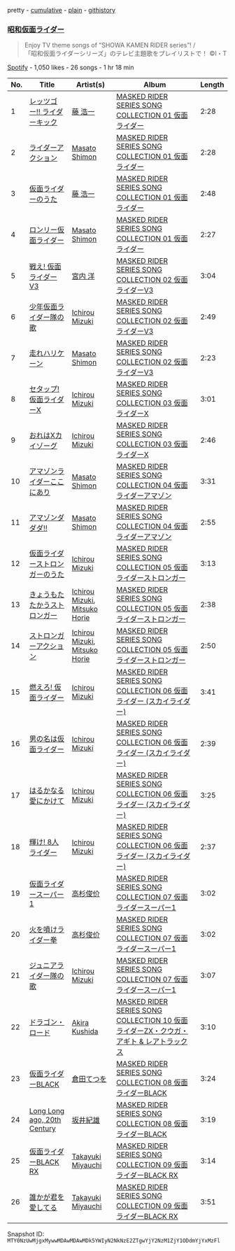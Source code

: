 pretty - [cumulative](/playlists/cumulative/37i9dQZF1DX6w9umnoLA0o.md) - [plain](/playlists/plain/37i9dQZF1DX6w9umnoLA0o) - [githistory](https://github.githistory.xyz/mackorone/spotify-playlist-archive/blob/main/playlists/plain/37i9dQZF1DX6w9umnoLA0o)

### [昭和仮面ライダー](https://open.spotify.com/playlist/37i9dQZF1DX6w9umnoLA0o)

> Enjoy TV theme songs of “SHOWA KAMEN RIDER series”! /<br/>「昭和仮面ライダーシリーズ」のテレビ主題歌をプレイリストで！ ©I・T

[Spotify](https://open.spotify.com/user/spotify) - 1,050 likes - 26 songs - 1 hr 18 min

| No. | Title | Artist(s) | Album | Length |
|---|---|---|---|---|
| 1 | [レッツゴー!! ライダーキック](https://open.spotify.com/track/7leRfHSyLVuHAkz8h2HP33) | [藤 浩一](https://open.spotify.com/artist/1Y7LUmbe67CdRTQqCfhPcB) | [MASKED RIDER SERIES SONG COLLECTION 01 仮面ライダー](https://open.spotify.com/album/73Ro1PymA7h3q2AMqxl99c) | 2:28 |
| 2 | [ライダーアクション](https://open.spotify.com/track/6QfxiFb0c5Q0s0dZxwTlJs) | [Masato Shimon](https://open.spotify.com/artist/5ES02KVLUnaCsbcZAm27zZ) | [MASKED RIDER SERIES SONG COLLECTION 01 仮面ライダー](https://open.spotify.com/album/73Ro1PymA7h3q2AMqxl99c) | 2:28 |
| 3 | [仮面ライダーのうた](https://open.spotify.com/track/2Xj6Jc7nRtSe8x1bkcm2G9) | [藤 浩一](https://open.spotify.com/artist/1Y7LUmbe67CdRTQqCfhPcB) | [MASKED RIDER SERIES SONG COLLECTION 01 仮面ライダー](https://open.spotify.com/album/73Ro1PymA7h3q2AMqxl99c) | 2:48 |
| 4 | [ロンリー仮面ライダー](https://open.spotify.com/track/5cPS7zcN9he0KpKS8Kc7tW) | [Masato Shimon](https://open.spotify.com/artist/5ES02KVLUnaCsbcZAm27zZ) | [MASKED RIDER SERIES SONG COLLECTION 01 仮面ライダー](https://open.spotify.com/album/73Ro1PymA7h3q2AMqxl99c) | 2:27 |
| 5 | [戦え! 仮面ライダーV3](https://open.spotify.com/track/6lZ1Q1QSxaJJUhUKgDIDog) | [宮内 洋](https://open.spotify.com/artist/2Lx8qLkKOOwUSP6qgtXaiG) | [MASKED RIDER SERIES SONG COLLECTION 02 仮面ライダーV3](https://open.spotify.com/album/7BW94wwWxY9ffv9j3mmt75) | 3:04 |
| 6 | [少年仮面ライダー隊の歌](https://open.spotify.com/track/0obh59NL1TurSqWO0Mp1vv) | [Ichirou Mizuki](https://open.spotify.com/artist/7EhMQ6pNrTq7r9IlIxqG24) | [MASKED RIDER SERIES SONG COLLECTION 02 仮面ライダーV3](https://open.spotify.com/album/7BW94wwWxY9ffv9j3mmt75) | 2:49 |
| 7 | [走れハリケーン](https://open.spotify.com/track/2ZMRwEIkWyPOsOkcTnwfvc) | [Masato Shimon](https://open.spotify.com/artist/5ES02KVLUnaCsbcZAm27zZ) | [MASKED RIDER SERIES SONG COLLECTION 02 仮面ライダーV3](https://open.spotify.com/album/7BW94wwWxY9ffv9j3mmt75) | 2:23 |
| 8 | [セタップ! 仮面ライダーX](https://open.spotify.com/track/0iPxhwpDtXvtoXekfNzEvZ) | [Ichirou Mizuki](https://open.spotify.com/artist/7EhMQ6pNrTq7r9IlIxqG24) | [MASKED RIDER SERIES SONG COLLECTION 03 仮面ライダーX](https://open.spotify.com/album/1BDgBFymjR5X4DDMxEjAVI) | 3:01 |
| 9 | [おれはXカイゾーグ](https://open.spotify.com/track/78n3skSHxpb3R2UcNdrCDl) | [Ichirou Mizuki](https://open.spotify.com/artist/7EhMQ6pNrTq7r9IlIxqG24) | [MASKED RIDER SERIES SONG COLLECTION 03 仮面ライダーX](https://open.spotify.com/album/1BDgBFymjR5X4DDMxEjAVI) | 2:46 |
| 10 | [アマゾンライダーここにあり](https://open.spotify.com/track/3Z1zvHRHpGY8FPaquf6eXd) | [Masato Shimon](https://open.spotify.com/artist/5ES02KVLUnaCsbcZAm27zZ) | [MASKED RIDER SERIES SONG COLLECTION 04 仮面ライダーアマゾン](https://open.spotify.com/album/2D6A5SYuycmsq79gIM1UaM) | 3:31 |
| 11 | [アマゾンダダダ!!](https://open.spotify.com/track/3fII83uD9gowEzvbH8HKqa) | [Masato Shimon](https://open.spotify.com/artist/5ES02KVLUnaCsbcZAm27zZ) | [MASKED RIDER SERIES SONG COLLECTION 04 仮面ライダーアマゾン](https://open.spotify.com/album/2D6A5SYuycmsq79gIM1UaM) | 2:55 |
| 12 | [仮面ライダーストロンガーのうた](https://open.spotify.com/track/0jvqW0vTW7tCjDHfh06d2x) | [Ichirou Mizuki](https://open.spotify.com/artist/7EhMQ6pNrTq7r9IlIxqG24) | [MASKED RIDER SERIES SONG COLLECTION 05 仮面ライダーストロンガー](https://open.spotify.com/album/2frocZ6tctpcZ9dsb7bGLa) | 3:13 |
| 13 | [きょうもたたかうストロンガー](https://open.spotify.com/track/2Tuv4WzC74NPzw3gdV0k7t) | [Ichirou Mizuki](https://open.spotify.com/artist/7EhMQ6pNrTq7r9IlIxqG24), [Mitsuko Horie](https://open.spotify.com/artist/7pacWk2FN7ZpJ7XwRk5vTZ) | [MASKED RIDER SERIES SONG COLLECTION 05 仮面ライダーストロンガー](https://open.spotify.com/album/2frocZ6tctpcZ9dsb7bGLa) | 2:38 |
| 14 | [ストロンガーアクション](https://open.spotify.com/track/479Z4thcxJPQvG90jPGrS6) | [Ichirou Mizuki](https://open.spotify.com/artist/7EhMQ6pNrTq7r9IlIxqG24), [Mitsuko Horie](https://open.spotify.com/artist/7pacWk2FN7ZpJ7XwRk5vTZ) | [MASKED RIDER SERIES SONG COLLECTION 05 仮面ライダーストロンガー](https://open.spotify.com/album/2frocZ6tctpcZ9dsb7bGLa) | 2:50 |
| 15 | [燃えろ! 仮面ライダー](https://open.spotify.com/track/7sVlJOdfF9HmlPrZWzAxWg) | [Ichirou Mizuki](https://open.spotify.com/artist/7EhMQ6pNrTq7r9IlIxqG24) | [MASKED RIDER SERIES SONG COLLECTION 06 仮面ライダー \(スカイライダー\)](https://open.spotify.com/album/48ZvOCbsDZvfXSBGH0Gm4F) | 3:41 |
| 16 | [男の名は仮面ライダー](https://open.spotify.com/track/1p2z61rinoalaEIk3dNmon) | [Ichirou Mizuki](https://open.spotify.com/artist/7EhMQ6pNrTq7r9IlIxqG24) | [MASKED RIDER SERIES SONG COLLECTION 06 仮面ライダー \(スカイライダー\)](https://open.spotify.com/album/48ZvOCbsDZvfXSBGH0Gm4F) | 2:39 |
| 17 | [はるかなる愛にかけて](https://open.spotify.com/track/6oSHn76m8Wi0o0kFXC43AO) | [Ichirou Mizuki](https://open.spotify.com/artist/7EhMQ6pNrTq7r9IlIxqG24) | [MASKED RIDER SERIES SONG COLLECTION 06 仮面ライダー \(スカイライダー\)](https://open.spotify.com/album/48ZvOCbsDZvfXSBGH0Gm4F) | 3:25 |
| 18 | [輝け! 8人ライダー](https://open.spotify.com/track/0Z7Xy7NhZCr9H4zDJbQ8ws) | [Ichirou Mizuki](https://open.spotify.com/artist/7EhMQ6pNrTq7r9IlIxqG24) | [MASKED RIDER SERIES SONG COLLECTION 06 仮面ライダー \(スカイライダー\)](https://open.spotify.com/album/48ZvOCbsDZvfXSBGH0Gm4F) | 2:37 |
| 19 | [仮面ライダースーパー1](https://open.spotify.com/track/4KROTYWsQywGvR1kgC6yY6) | [高杉俊价](https://open.spotify.com/artist/0TmL7vdllK6x6N0deIERCb) | [MASKED RIDER SERIES SONG COLLECTION 07 仮面ライダースーパー1](https://open.spotify.com/album/0wB59sKgolQJBLVh13oCgw) | 3:02 |
| 20 | [火を噴けライダー拳](https://open.spotify.com/track/7oyxVSDOUJYoSkFSHQnE1m) | [高杉俊价](https://open.spotify.com/artist/0TmL7vdllK6x6N0deIERCb) | [MASKED RIDER SERIES SONG COLLECTION 07 仮面ライダースーパー1](https://open.spotify.com/album/0wB59sKgolQJBLVh13oCgw) | 3:02 |
| 21 | [ジュニアライダー隊の歌](https://open.spotify.com/track/27PzRsT0byJNbSxhOt8IEp) | [Ichirou Mizuki](https://open.spotify.com/artist/7EhMQ6pNrTq7r9IlIxqG24) | [MASKED RIDER SERIES SONG COLLECTION 07 仮面ライダースーパー1](https://open.spotify.com/album/0wB59sKgolQJBLVh13oCgw) | 3:07 |
| 22 | [ドラゴン・ロード](https://open.spotify.com/track/6GkBxBmpdTLC9GaQ4fWzHX) | [Akira Kushida](https://open.spotify.com/artist/0bSMYtPqoMqQoRNtZLoqMD) | [MASKED RIDER SERIES SONG COLLECTION 10 仮面ライダーZX・クウガ・アギト & レアトラックス](https://open.spotify.com/album/7cdhPQ5ikPyO2a0TqfVLKM) | 3:10 |
| 23 | [仮面ライダーBLACK](https://open.spotify.com/track/1Z7WqTtH50eJQH5ZYttEct) | [倉田てつを](https://open.spotify.com/artist/2ZK71jraAocRq9xjX60eMd) | [MASKED RIDER SERIES SONG COLLECTION 08 仮面ライダーBLACK](https://open.spotify.com/album/2lfEONrQTH2GxKRpUeSVq0) | 3:24 |
| 24 | [Long Long ago, 20th Century](https://open.spotify.com/track/2PYHHcr0NrPrrMmsHzKeQP) | [坂井紀雄](https://open.spotify.com/artist/71YuQRbQ8sZFijOLXqLofR) | [MASKED RIDER SERIES SONG COLLECTION 08 仮面ライダーBLACK](https://open.spotify.com/album/2lfEONrQTH2GxKRpUeSVq0) | 3:19 |
| 25 | [仮面ライダーBLACK RX](https://open.spotify.com/track/1i6RFBmLejZA2AylUrJm7c) | [Takayuki Miyauchi](https://open.spotify.com/artist/12sIh1TmRrY9dX59XA4D71) | [MASKED RIDER SERIES SONG COLLECTION 09 仮面ライダーBLACK RX](https://open.spotify.com/album/7htZpxhxMlud3SZpD0M2r7) | 3:14 |
| 26 | [誰かが君を愛してる](https://open.spotify.com/track/6p6duCsr6a7xGY1PdlCWSV) | [Takayuki Miyauchi](https://open.spotify.com/artist/12sIh1TmRrY9dX59XA4D71) | [MASKED RIDER SERIES SONG COLLECTION 09 仮面ライダーBLACK RX](https://open.spotify.com/album/7htZpxhxMlud3SZpD0M2r7) | 3:51 |

Snapshot ID: `MTY0NzUwMjgxMywwMDAwMDAwMDk5YWIyN2NkNzE2ZTgwYjY2NzM1ZjY1ODdmYjYxMzFl`
